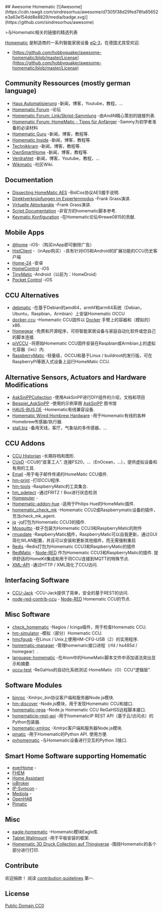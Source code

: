 <div class="github-widget" data-repo="hobbyquaker/awesome-homematic"></div>
<script async src="https://pagead2.googlesyndication.com/pagead/js/adsbygoogle.js"></script><ins class="adsbygoogle" style="display:block" data-ad-client="ca-pub-6890694312814945" data-ad-slot="5473692530" data-ad-format="auto"  data-full-width-responsive="true"></ins><script>(adsbygoogle = window.adsbygoogle || []).push({});</script>
## Awesome Homematic [![Awesome](https://cdn.rawgit.com/sindresorhus/awesome/d7305f38d29fed78fa85652e3a63e154dd8e8829/media/badge.svg)](https://github.com/sindresorhus/awesome)

&gt;与Homematic相关的链接的精选列表

[Homematic](https://www.homematic.com/) 是制造商的一系列智能家居设备 [eQ-3](https://www.eq-3.de)，在德国尤其受欢迎.



- [https://github.com/hobbyquaker/awesome-homematic/blob/master/License](https://github.com/hobbyquaker/awesome-homematic/blob/master/License)


## Community Ressources (mostly german language)

* [Haus Automatisierung](https://haus-automatisierung.com/) -新闻，博客，Youtube，教程，...
* [Homematic Forum](https://homematic-forum.de/forum/) -论坛
* [Homematic Forum: Link/Skript-Sammlung](https://homematic-forum.de/forum/viewtopic.php?f=26&t=27907) -由AndiN精心策划的链接列表.
* [Homematic Forum: HomeMatic - Tipps für Anfänger](https://homematic-forum.de/forum/viewtopic.php?f=31&t=22801) -Sammy为初学者准备的必读材料
* [Homematic Guru](https://homematic-guru.de/) -新闻，博客，教程等.
* [Homematic Inside](https://www.homematic-inside.de/) -新闻，博客，教程等.
* [Technikkram](https://technikkram.net) -新闻，博客，教程等.
* [OwnSmartHome](https://ownsmarthome.de/category/homematic/) -新闻，博客，教程等.
* [Verdrahtet](https://www.verdrahtet.info/) -新闻，博客，Youtube，教程，...
* [Wikimatic](http://www.wikimatic.de/wiki/Hauptseite) -社区Wiki.


## Documentation

* [Dissecting HomeMatic AES](https://git.zerfleddert.de/hmcfgusb/AES/) -BidCos协议AES握手说明.
* [Direktverknüpfungen im Expertenmodus](https://www.youtube.com/watch?v=1B4iwtK1Rmo) -Frank Grass演讲.
* [Virtuelle Aktorkanäle](https://www.youtube.com/watch?v=Cwxwtig6Q1I) -Frank Grass演讲.
* [Script Documentation](http://www.wikimatic.de/wiki/Script_Dokumentation) -非官方的homematic脚本参考.
* [Keymatic Konfiguration](https://homematic-forum.de/forum/viewtopic.php?f=31&t=19196) -在Homematic论坛中rewe0815的贡献.

## Mobile Apps

* [@home](https://www.athomeapp.de/) -iOS-（购买inApp即可删除广告）
* [HistClient](https://www.sa-com.de/smarthome-special/histclient-handbuch/) -（inApp购买）-具有针对iOS和Android的扩展功能的CCU历史客户端
* [Home-24](http://www.home-24.net/index.php?page=sites/home.php&app=home24) -安卓 
* [HomeControl](http://www.ksquare.de/myhomecontrol/) -iOS
* [TinyMatic](https://www.tinymatic.de/) -Android（以前为：HomeDroid）
* [Pocket Control](https://www.penzler.de) -iOS


## CCU Alternatives

* [debmatic](https://github.com/alexreinert/debmatic) -在基于Debian的amd64，armhf和arm64系统（Debian，Ubuntu，Raspbian，Armbian）上安装Homematic OCCU
* [docker-ccu](https://github.com/angelnu/docker-ccu) -Homematic CCU固件以 [Docker](https://www.docker.com) 手臂上的容器和（模拟的）x86.
* [Homegear](https://homegear.eu/index.php/Main_Page) -免费和开源程序，可将智能家居设备与家庭自动化软件或您自己的脚本连接.
* [piVCCU](https://github.com/alexreinert/piVCCU) -将原始Homematic CCU固件安装在Raspbian或Armbian上的虚拟化容器（lxc）内.
* [RaspberryMatic](https://github.com/jens-maus/RaspberryMatic) -轻量级，OCCU和基于Linux / buildroot的发行版，可在RaspberryPi等嵌入式设备上运行HomeMatic CCU.


## Alternative Sensors, Actuators and Hardware Modifications

* [AskSinPPCollection](https://jp112sdl.github.io/AskSinPPCollection/) -使用AskSinPP进行DIY组件的介绍，文档和项目
* [Beispiel_AskSinPP](https://github.com/jp112sdl/Beispiel_AskSinPP) -使用的示例草图 [AskSinPP](https://github.com/pa-pa/AskSinPP) 图书馆
* [HAUS-BUS.DE](http://www.haus-bus.de/) -Homematic有线兼容设备.
* [Homematic Wired Hombrew Hardware](https://github.com/jfische) -用于Homematic有线的各种Homebrew传感器/执行器.
* [stall.biz](https://www.stall.biz/) -备用天线，客厅，气象站的多传感器，...


## CCU Addons

* [CCU Historian](https://ccu-historian.de/) -长期存档和图形.
* [CUxD](https://www.homematic-inside.de/software/tag/Zusatzsoftware )  -CCU的“皮革工人”.  连接FS20，...（EnOcean，...），提供虚拟设备和有用的工具.
* [Email](https://github.com/jens-maus/hm_email) -用于电子邮件传递的HomeMatic CCU插件.
* [hm-print](https://github.com/litti/hm-print) -打印CCU程序.
* [hm-tools](https://github.com/fhetty/hm-tools) -RaspberryMatic的工具集合.
* [hm_pdetect](https://github.com/jens-maus/hm_pdetect) -通过FRITZ！Box进行状态检测
* [Homeputer](https://www.contronics.de/shop/HomeMatic-System/Zentralen-und-Software.html) - 
* [Homematic-addon-hue](https://github.com/j-a-n/homematic-addon-hue) -适用于Philips Hue的HomeMatic插件.
* [homematic_check_mk](https://github.com/alexreinert/homematic_check_mk) -Homematic CCU2或Raspberrymatic设备的插件，充当check_mk_agent.
* [jq](https://github.com/hobbyquaker/ccu-addon-jq) -jq打包为Homematic CCU3的插件.
* [Mosquitto](https://github.com/hobbyquaker/ccu-addon-mosquitto) -蚊子包装为Homematic CCU3和RaspberryMatic的附件
* [rmupdate](https://github.com/j-a-n/raspberrymatic-addon-rmupdate) -RaspberryMatic插件，RaspberryMatic可以自我更新，通过GUI简化WLAN配置，并且可以安装和更新其他插件，而无需强制重启
* [Redis](https://github.com/hobbyquaker/ccu-addon-redis) -Redis打包为Homematic CCU3和RaspberryMatic的插件
* [RedMatic](https://github.com/rdmtc/RedMatic) - [Node-RED](https://nodered.org/)  作为Homematic CCU3和RaspberryMatic的插件.  提供舒适的HomeKit集成和用于将CCU连接到MQTT的特殊节点.
* [XML-API](https://github.com/hobbyquaker/xml-api) -通过HTTP / XML简化了CCU访问.


## Interfacing Software

* [CCU-Jack](https://github.com/mdzio/ccu-jack) -CCU-Jack提供了简单，安全的基于REST的访问.
* [node-red-contrib-ccu](https://github.com/rdmtc/node-red-contrib-ccu) - [Node-RED](https://nodered.org) Homematic CCU的节点.



## Misc Software

* [check_homematic](https://github.com/hobbyquaker/check_homematic) -Nagios / Icinga插件，用于检查Homematic CCU.
* [hm-simulator](https://github.com/hobbyquaker/hm-simulator) -模拟（部分）Homematic CCU.
* [hmcfgusb](https://git.zerfleddert.de/cgi-bin/gitweb.cgi/hmcfgusb) -在Linux / Unix上使用HM-CFG-USB（2）的实用程序.
* [homematic-manager](https://github.com/hobbyquaker/homematic-manager) -管理homematic接口进程（rfd / hs485d / homegear）.
* [language-homematic](https://github.com/Ayngush/language-homematic) -在Atom中的HomeMatic脚本文件中添加语法突出显示和摘要.
* [occu-test](https://github.com/hobbyquaker/occu-test) -ReGaHss的自动化系统测试-HomeMatic（O）CCU“逻辑层”.

## Software Modules

* [binrpc](https://github.com/hobbyquaker/binrpc) -Xmlrpc_bin协议客户端和服务器Node.js模块.
* [hm-discover](https://github.com/hobbyquaker/hm-discover) -Node.js模块，用于发现Homematic CCU和接口.
* [homematic-rega](https://github.com/hobbyquaker/homematic-rega) -Node.js Homematic CCU ReGaHSS远程脚本接口.
* [homematicip-rest-api](https://github.com/coreGreenberet/homematicip-rest-api) -用于homematicIP REST API（基于云/访问点）的Python包装器.
* [homematic-xmlrpc](https://github.com/hobbyquaker/homematic-xmlrpc) -Xmlrpc客户端和服务器Node.js模块.
* [pmatic](https://github.com/LarsMichelsen/pmatic)  -用于Homematic的Python API.  使用方便.
* [pyhomematic](https://github.com/danielperna84/pyhomematic) -与Homematic设备进行交互的Python 3接口.

## Smart Home Software supporting Homematic

* [everHome](https://everhome.de) - 
* [FHEM](https://fhem.de/)
* [Home Assistant](https://www.home-assistant.io/)
* [ioBroker](https://www.iobroker.net/?lang=de)
* [IP-Symcon](https://www.symcon.de/) - 
* [Mediola](https://www.mediola.com/) - 
* [OpenHAB](https://www.openhab.org/)
* [Pimatic](https://pimatic.org/)

## Misc

* [eagle-homematic](https://github.com/dersimn/eagle-homematic) -Homematic模块Eagle库.
* [Tablet Wallmount](https://homematic-forum.de/forum/viewtopic.php?f=18&t=49421) -用于平板安装的框架.
* [Homematic 3D Druck Collection auf Thingiverse](https://www.thingiverse.com/hobbyquaker/collections/homematic) -围绕Homematic的各个部分进行打印.


## Contribute

 欢迎捐款！  阅读 [contribution guidelines](https://github.com/hobbyquaker/awesome-homematic/blob/master/contributing.md) 第一.


## License

[Public Domain CC0](https://creativecommons.org/publicdomain/zero/1.0/)
